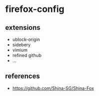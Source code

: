 # firefox-config

## extensions

- ublock-origin
- sidebery
- vimium
- refined github
- ...

## references

- https://github.com/Shina-SG/Shina-Fox
